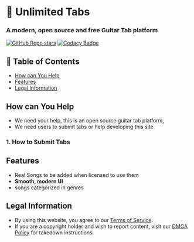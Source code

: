 # 🎸 Unlimited Tabs
### A modern, open source and free Guitar Tab platform


[![GitHub Repo stars](https://img.shields.io/github/stars/unlimited-tabs/unlimited-tabs?style=for-the-badge)](https://github.com/unlimited-tabs/unlimited-tabs/stargazers)
[![Codacy Badge](https://app.codacy.com/project/badge/Grade/3358974f71ac42308e0a81b4a2da9703)](https://app.codacy.com/gh/unlimited-tabs/unlimited-tabs.github.io/dashboard?utm_source=gh&utm_medium=referral&utm_content=&utm_campaign=Badge_grade)


## 📖 Table of Contents
- [How can You Help](#how-can-you-help)
- [Features](#features)
- [Legal Information](#legal-information)

## How can You Help
- We need your help, this is an open source guitar tab platform, <br>
- We need users to submit tabs or help developing this site

### 1. How to Submit Tabs

## Features
- Real Songs to be added when licensed to use them
- **Smooth, modern UI**
- songs categorized in genres

## Legal Information
- By using this website, you agree to our [Terms of Service](https://unlimited-tabs.github.io/tos.html).  
- If you are a copyright holder and wish to report content, visit our [DMCA Policy](https://unlimited-tabs.github.io/dmca.html) for takedown instructions.  


<!-- Next Goals: 
- README File(License, Views of Website)
- Mobile Flexibility
- Tuner
- Ads
- First Real Songs
>
